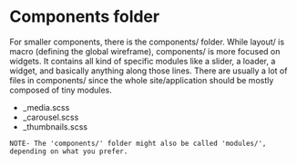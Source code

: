 # Components folder

For smaller components, there is the components/ folder. While layout/ is macro (defining the global wireframe), components/ is more focused on widgets. It contains all kind of specific modules like a slider, a loader, a widget, and basically anything along those lines. There are usually a lot of files in components/ since the whole site/application should be mostly composed of tiny modules.

- _media.scss
- _carousel.scss
- _thumbnails.scss

```code
NOTE- The 'components/' folder might also be called 'modules/', depending on what you prefer.
```
